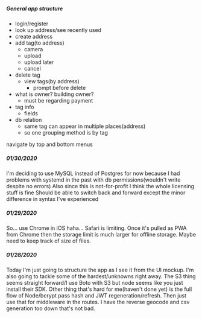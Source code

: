 ##### General app structure
- login/register
- look up address/see recently used
- create address
- add tag(to address)
    - camera
    - upload
    - upload later
    - cancel
- delete tag
    - view tags(by address)
        - prompt before delete
- what is owner? building owner?
    - must be regarding payment
- tag info
    - fields
- db relation
    - same tag can appear in multiple places(address)
    - so one grouping method is by tag

navigate by top and bottom menus

##### 01/30/2020
I'm deciding to use MySQL instead of Postgres for now because I had problems with systemd in the past with db permissions(wouldn't write despite no errors)
Also since this is not-for-profit I think the whole licensing stuff is fine
Should be able to switch back and forward except the minor difference in syntax I've experienced

##### 01/29/2020
So... use Chrome in iOS haha... Safari is limiting. Once it's pulled as PWA from Chrome then the storage limit is much larger for offline storage. Maybe need to keep track of size of files.

##### 01/28/2020
Today I'm just going to structure the app as I see it from the UI mockup.
I'm also going to tackle some of the hardest/unknowns right away.
The S3 thing seems straight forward/I use Boto with S3 but node seems like you just install their SDK.
Other thing that's hard for me(haven't done yet) is the full flow of Node/bcrypt pass hash and JWT regeneration/refresh.
Then just use that for middleware in the routes.
I have the reverse geocode and csv generation too down that's not bad.